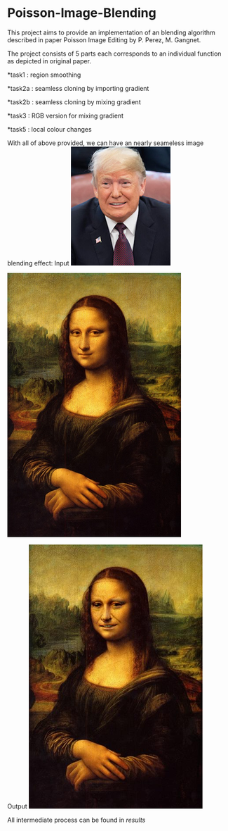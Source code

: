 # Poisson-Image-Blending
 
This project aims to provide an implementation of an blending algorithm described in paper Poisson Image Editing by P. Perez, M. Gangnet.

The project consists of 5 parts each corresponds to an individual function as depicted in original paper.

*task1 : region smoothing



*task2a : seamless cloning by importing gradient


*task2b : seamless cloning by mixing gradient


*task3  : RGB version for mixing gradient


*task5  : local colour changes


With all of above provided, we can have an nearly seameless image blending effect:
Input
![before](https://github.com/pleaseRedo/Poisson-Image-Blending/blob/master/Poisson%20Image%20Editing/trump.jpg)

![before](https://github.com/pleaseRedo/Poisson-Image-Blending/blob/master/Poisson%20Image%20Editing/lisa.jpg)

Output
![After](https://github.com/pleaseRedo/Poisson-Image-Blending/blob/master/Poisson%20Image%20Editing/results/gradient_mix.jpg)

All intermediate process can be found in *results*
